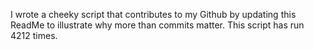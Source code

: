 I wrote a cheeky script that contributes to my Github by updating this ReadMe to illustrate why more than commits matter. This script has run 4212 times.